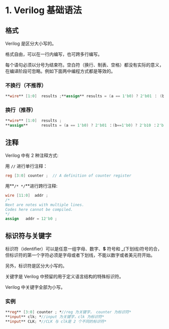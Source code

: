 # 1. Verilog 基础语法

## **格式**

Verilog 是区分大小写的。

格式自由，可以在一行内编写，也可跨多行编写。

每个语句必须以分号为结束符。空白符（换行、制表、空格）都没有实际的意义，在编译阶段可忽略。例如下面两中编程方式都是等效的。

### **不换行（不推荐）**

```verilog
**wire** [1:0]  results ;**assign** results = (a == 1'b0) ? 2'b01 ： (b==1'b0) ? 2'b10 ： 2'b11 ;
```

### **换行（推荐）**

```verilog
**wire** [1:0]  results ;
**assign**      results = (a == 1'b0) ? 2'b01 ：(b==1'b0) ? 2'b10 ：2'b11 ;
```

## **注释**

Verilog 中有 2 种注释方式:

用 **`//`** 进行单行注释：

```verilog
reg [3:0] counter ;  // A definition of counter register
```

用**`/* */`**进行跨行注释:

```verilog
wire [11:0]  addr ;
/*
Next are notes with multiple lines.
Codes here cannot be compiled.
*/
assign   addr = 12'b0 ;
```

## **标识符与关键字**

标识符（identifier）可以是任意一组字母、数字、**$** 符号和 **_**(下划线)符号的合，但标识符的第一个字符必须是字母或者下划线，不能以数字或者美元符开始。

另外，标识符是区分大小写的。

关键字是 Verilog 中预留的用于定义语言结构的特殊标识符。

Verilog 中关键字全部为小写。

### 实例

```verilog
**reg** [3:0] counter ; *//reg 为关键字， counter 为标识符*
**input** clk; *//input 为关键字，clk 为标识符*
**input** CLK; *//CLK 与 clk是 2 个不同的标识符*
```
